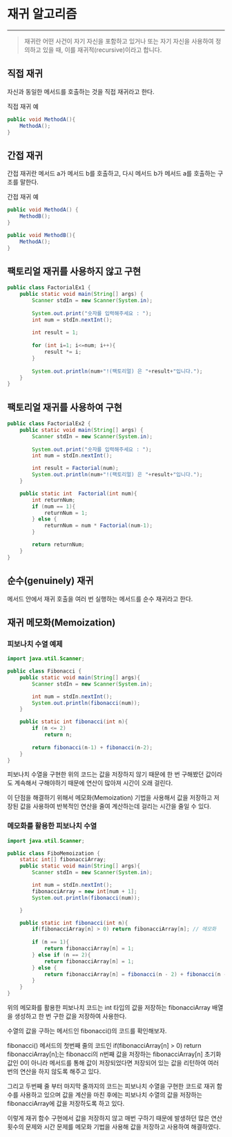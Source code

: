 # 재귀 알고리즘

---
> 재귀란 어떤 사건이 자기 자신을 포함하고 있거나 또는 자기 자신을 사용하여 정의하고 있을 때, 
> 이를 재귀적(recursive)이라고 합니다.
 

## 직접 재귀
자신과 동일한 메서드를 호출하는 것을 직접 재귀라고 한다.

직접 재귀 예
```java
public void MethodA(){
    MethodA();    
}
```

## 간접 재귀
간접 재귀란 메서드 a가 메서드 b를 호출하고, 다시 메서드 b가 메서드 a를 호출하는 구조를 말한다.

간접 재귀 예 
```java
public void MethodA() {
    MethodB();
}

public void MethodB(){
    MethodA();
}
```

## 팩토리얼 재귀를 사용하지 않고 구현
```java
public class FactorialEx1 {
    public static void main(String[] args) {
        Scanner stdIn = new Scanner(System.in);
        
        System.out.print("숫자를 입력해주세요 : ");
        int num = stdIn.nextInt();
        
        int result = 1;
        
        for (int i=1; i<=num; i++){
            result *= i;
        }
        
        System.out.println(num+"!(팩토리얼) 은 "+result+"입니다.");
    }
}
```

## 팩토리얼 재귀를 사용하여 구현
```java
public class FactorialEx2 {
    public static void main(String[] args) {
        Scanner stdIn = new Scanner(System.in);
        
        System.out.print("숫자를 입력해주세요 : ");
        int num = stdIn.nextInt();

        int result = Factorial(num);
        System.out.println(num+"!(팩토리얼) 은 "+result+"입니다.");
    }

    public static int  Factorial(int num){
        int returnNum;
        if (num == 1){
            returnNum = 1;
        } else {
            returnNum = num * Factorial(num-1);
        }

        return returnNum;
    }
}
```

## 순수(genuinely) 재귀
메서드 안에서 재귀 호출을 여러 번 실행하는 메서드를 순수 재귀라고 한다.



## 재귀 메모화(Memoization)

### 피보나치 수열 예제
```java
import java.util.Scanner;

public class Fibonacci {
    public static void main(String[] args){
        Scanner stdIn = new Scanner(System.in);

        int num = stdIn.nextInt();
        System.out.println(fibonacci(num));
    }

    public static int fibonacci(int n){
        if (n <= 2)
            return n;
        
        return fibonacci(n-1) + fibonacci(n-2);
    }
}
```
피보나치 수열을 구현한 위의 코드는 값을 저장하지 않기 때문에 한 번 구해봤던 값이라도 
계속해서 구해야하기 때문에 연산이 많아져 시간이 오래 걸린다.

이 단점을 해결하기 위해서 메모화(Memoization) 기법을 사용해서 값을 저장하고
저장된 값을 사용하여 반복적인 연산을 줄여 계산하는데 걸리는 시간을 줄일 수 있다.


### 메모화를 활용한 피보나치 수열
```java
import java.util.Scanner;

public class FiboMemoization {
    static int[] fibonacciArray;
    public static void main(String[] args){
        Scanner stdIn = new Scanner(System.in);

        int num = stdIn.nextInt();
        fibonacciArray = new int[num + 1];
        System.out.println(fibonacci(num));

    }

    public static int fibonacci(int n){
        if(fibonacciArray[n] > 0) return fibonacciArray[n]; // 메모화
        
        if (n == 1){
            return fibonacciArray[n] = 1; 
        } else if (n == 2){
            return fibonacciArray[n] = 1; 
        } else {
            return fibonacciArray[n] = fibonacci(n - 2) + fibonacci(n - 1);
        }
    }
}
```

위의 메모화를 활용한 피보나치 코드는 int 타입의 값을 저장하는 fibonacciArray 배열을 생성하고 한 번 구한 값을 저장하여 사용한다.

수열의 값을 구하는 메서드인 fibonacci()의 코드를 확인해보자.

fibonacci() 메서드의 첫번째 줄의 코드인 if(fibonacciArray[n] > 0) return fibonacciArray[n];는 
fibonacci의 n번째 값을 저장하는 fibonacciArray[n] 초기화 값인 0이 아니라 메서드를 통해 값이 저장되었다면 저장되어 있는 값을 리턴하여 여러 번의 연산을
하지 않도록 해주고 있다.

그리고 두번째 줄 부터 마지막 줄까지의 코드는 피보나치 수열을 구현한 코드로 재귀 함수를 사용하고 있으며 값을 계산을 마친 후에는 피보나치 수열의 값을
저장하는 fibonacciArray에 값을 저장하도록 하고 있다.

이렇게 재귀 함수 구현에서 값을 저장하지 않고 매번 구하기 때문에 발생하던 많은 연산 횟수의 문제와 시간 문제를 메모화 기법을 사용해
값을 저장하고 사용하여 해결하였다.














